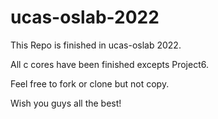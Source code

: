 # ucas-oslab-2022

This Repo is finished in ucas-oslab 2022. 

All c cores have been finished excepts Project6.

Feel free to fork or clone but not copy.

Wish you guys all the best!

